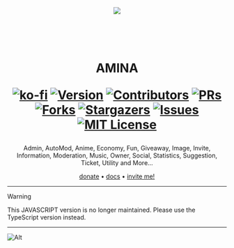 <center><img src="https://capsule-render.vercel.app/api?type=waving&color=gradient&height=200&section=header&text=Amina&fontSize=80&fontAlignY=35&animation=twinkling&fontColor=gradient" /></center>

<h1 align="center">
  <br>
  <a href="https://github.com/iamvikshan/amina/.astro/src/images/tmpng.png" height="200" alt="AMINA"></a>
  <br>
  AMINA
  <br>

[![ko-fi](https://ko-fi.com/img/githubbutton_sm.svg)](https://ko-fi.com/C0C1PUABU)
[![Version][version-shield]](version-url)
[![Contributors][contributors-shield]][contributors-url]
[![PRs][pr-shield]][pr-url] [![Forks][forks-shield]][forks-url]
[![Stargazers][stars-shield]][stars-url] [![Issues][issues-shield]][issues-url]
[![MIT License][license-shield]][license-url]

</h1>

<p align="center">Admin, AutoMod, Anime, Economy, Fun, Giveaway, Image, Invite, Information, Moderation, Music, Owner, Social, Statistics, Suggestion, Ticket, Utility and More...</p>

<p align="center">
  <a href="ko-fi.com/vikshan">donate</a>
  •
  <a href="docs.vikshan.tech">docs</a>
  •
  <a href="https://discord.com/api/oauth2/authorize?client_id=1035629678632915055&scope=bot+applications.commands&permissions=1374891928950">invite me!</a>
</p>

---


> [!WARNING]
> This JAVASCRIPT version is no longer maintained. Please use the TypeScript version instead.

---

[version-shield]:
  https://img.shields.io/github/package-json/v/iamvikshan/amina?style=for-the-badge
[version-url]: https://github.com/iamvikshan/amina
[pr-shield]:
  https://img.shields.io/github/issues-pr/iamvikshan/amina?style=for-the-badge
[pr-url]: https://github.com/iamvikshan/amina/pulls
[contributors-shield]:
  https://img.shields.io/github/contributors/iamvikshan/amina.svg?style=for-the-badge
[contributors-url]: https://github.com/iamvikshan/amina/graphs/contributors
[forks-shield]:
  https://img.shields.io/github/forks/iamvikshan/amina.svg?style=for-the-badge
[forks-url]: https://github.com/iamvikshan/amina/network/members
[stars-shield]:
  https://img.shields.io/github/stars/iamvikshan/amina.svg?style=for-the-badge
[stars-url]: https://github.com/iamvikshan/amina/stargazers
[issues-shield]:
  https://img.shields.io/github/issues/iamvikshan/amina.svg?style=for-the-badge
[issues-url]: https://github.com/iamvikshan/amina/issues
[license-shield]:
  https://img.shields.io/github/license/iamvikshan/amina.svg?style=for-the-badge
[license-url]: https://github.com/iamvikshan/amina/blob/master/LICENSE

![Alt](https://repobeats.axiom.co/api/embed/27f7dae1dd9a92ee7b2d3dbe7889eb18ab7a4d61.svg "Repobeats analytics image")
